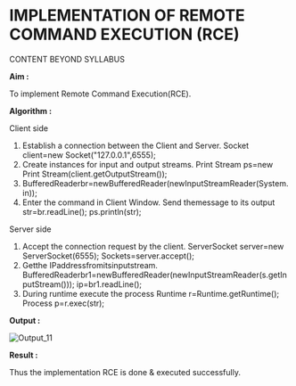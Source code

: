 # IMPLEMENTATION OF REMOTE COMMAND EXECUTION (RCE)
CONTENT BEYOND SYLLABUS                                                                                                                                          

**Aim :** 

To implement Remote Command Execution(RCE).

**Algorithm :**

Client side

1. Establish a connection between the Client and Server. Socket client=new Socket("127.0.0.1",6555);
2. Create instances for input and output streams. Print Stream ps=new Print Stream(client.getOutputStream());
3. BufferedReaderbr=newBufferedReader(newInputStreamReader(System.in));
4. Enter the command in Client Window. Send themessage to its output str=br.readLine(); ps.println(str);

Server side

1. Accept the connection request by the client. ServerSocket server=new ServerSocket(6555); Sockets=server.accept();
2. Getthe IPaddressfromitsinputstream. BufferedReaderbr1=newBufferedReader(newInputStreamReader(s.getInputStream())); ip=br1.readLine();
3. During runtime execute the process Runtime r=Runtime.getRuntime(); Process p=r.exec(str);

**Output :**

![Output_11](https://user-images.githubusercontent.com/67852680/142520712-9890da07-53ce-49e8-816a-e6d9b8ace2f4.png)

**Result :**

Thus the implementation RCE is done & executed successfully.


 
